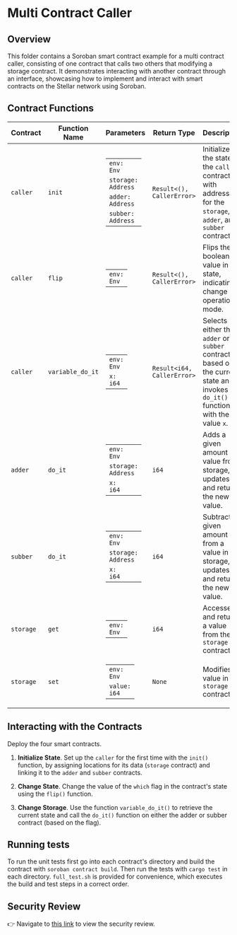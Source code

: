# Multi Contract Caller

## Overview

This folder contains a Soroban smart contract example for a multi contract caller, consisting of one contract that calls two others that modifying a storage contract. It demonstrates interacting with another contract through an interface, showcasing how to implement and interact with smart contracts on the Stellar network using Soroban.

## Contract Functions

| Contract     | Function Name    | Parameters                                                                                                     | Return Type               | Description                                                                                                                |
|--------------|------------------|----------------------------------------------------------------------------------------------------------------|---------------------------|----------------------------------------------------------------------------------------------------------------------------|
| `caller`       | `init`           | <table><tbody><tr><td><code>env: Env</code></td></tr><tr><td><code>storage: Address</code></td></tr><tr><td><code>adder: Address</code></td></tr><tr><td><code>subber: Address</code></td></tr></tbody></table> | `Result<(), CallerError>` | Initializes the state of the `caller` contract with addresses for the `storage`, `adder`, and `subber` contracts.                              |
| `caller`       | `flip`           | <table><tbody><tr><td><code>env: Env</code></td></tr></tbody></table>                                         | `Result<(), CallerError>` | Flips the boolean value in the state, indicating a change in operation mode.                                               |
| `caller`       | `variable_do_it` | <table><tbody><tr><td><code>env: Env</code></td></tr><tr><td><code>x: i64</code></td></tr></tbody></table>       | `Result<i64, CallerError>`| Selects either the `adder` or `subber` contract based on the current state and invokes the `do_it()` function with the value `x`.       |
| `adder`        | `do_it`          | <table><tbody><tr><td><code>env: Env</code></td></tr><tr><td><code>storage: Address</code></td></tr><tr><td><code>x: i64</code></td></tr></tbody></table>                      | `i64`                     | Adds a given amount to a value from storage, updates it, and returns the new value.                                        |
| `subber`       | `do_it`          | <table><tbody><tr><td><code>env: Env</code></td></tr><tr><td><code>storage: Address</code></td></tr><tr><td><code>x: i64</code></td></tr></tbody></table>                      | `i64`                     | Subtracts a given amount from a value in storage, updates it, and returns the new value.                                   |
| `storage`      | `get`            | <table><tbody><tr><td><code>env: Env</code></td></tr></tbody></table>                                         | `i64`                     | Accesses and returns a value from the `storage` contract.                                                                    |
| `storage`      | `set`            | <table><tbody><tr><td><code>env: Env</code></td></tr><tr><td><code>value: i64</code></td></tr></tbody></table>  | `None`                    | Modifies a value in the `storage` contract.                                                                                  |


## Interacting with the Contracts

Deploy the four smart contracts.

1. **Initialize State**. Set up the `caller` for the first time with the `init()` function, by assigning locations for its data (`storage` contract) and linking it to the `adder` and `subber` contracts.

2. **Change State**. Change the value of the `which` flag in the contract's state using the `flip()` function.

3. **Change Storage**. Use the function `variable_do_it()` to retrieve the current state and call the `do_it()` function on either the adder or subber contract (based on the flag).

## Running tests

To run the unit tests first go into each contract's directory and build the contract with `soroban contract build`. Then run the tests with `cargo test` in each directory. `full_test.sh` is provided for convenience, which executes the build and test steps in a correct order.

## Security Review

:point_right: Navigate to [this link](https://github.com/CoinFabrik/scout-soroban-examples/blob/main/security-review/README.md) to view the security review.


